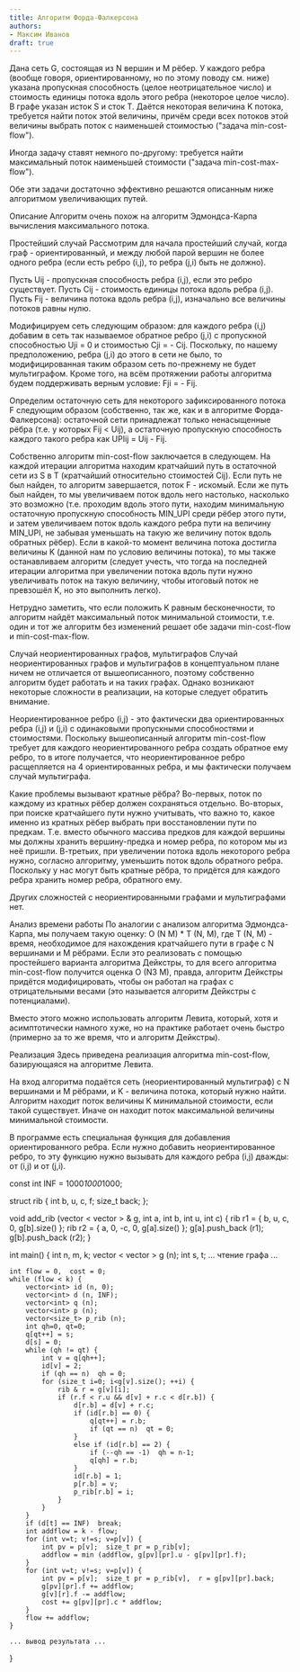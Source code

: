 ```yaml
---
title: Алгоритм Форда-Фалкерсона
authors:
- Максим Иванов
draft: true
---
```


Дана сеть G, состоящая из N вершин и M рёбер. У каждого ребра (вообще говоря, ориентированному, но по этому поводу см. ниже) указана пропускная способность (целое неотрицательное число) и стоимость единицы потока вдоль этого ребра (некоторое целое число). В графе указан исток S и сток T. Даётся некоторая величина K потока, требуется найти поток этой величины, причём среди всех потоков этой величины выбрать поток с наименьшей стоимостью ("задача min-cost-flow").

Иногда задачу ставят немного по-другому: требуется найти максимальный поток наименьшей стоимости ("задача min-cost-max-flow").

Обе эти задачи достаточно эффективно решаются описанным ниже алгоритмом увеличивающих путей.

Описание
Алгоритм очень похож на алгоритм Эдмондса-Карпа вычисления максимального потока.

Простейший случай
Рассмотрим для начала простейший случай, когда граф - ориентированный, и между любой парой вершин не более одного ребра (если есть ребро (i,j), то ребра (j,i) быть не должно).

Пусть Uij - пропускная способность ребра (i,j), если это ребро существует. Пусть Cij - стоимость единицы потока вдоль ребра (i,j). Пусть Fij - величина потока вдоль ребра (i,j), изначально все величины потоков равны нулю.

Модифицируем сеть следующим образом: для каждого ребра (i,j) добавим в сеть так называемое обратное ребро (j,i) с пропускной способностью Uji = 0 и стоимостью Cji = - Cij. Поскольку, по нашему предположению, ребра (j,i) до этого в сети не было, то модифицированная таким образом сеть по-прежнему не будет мультиграфом. Кроме того, на всём протяжении работы алгоритма будем поддерживать верным условие: Fji = - Fij.

Определим остаточную сеть для некоторого зафиксированного потока F следующим образом (собственно, так же, как и в алгоритме Форда-Фалкерсона): остаточной сети принадлежат только ненасыщенные рёбра (т.е. у которых Fij < Uij), а остаточную пропускную способность каждого такого ребра как UPIij = Uij - Fij.

Собственно алгоритм min-cost-flow заключается в следующем. На каждой итерации алгоритма находим кратчайший путь в остаточной сети из S в T (кратчайший относительно стоимостей Cij). Если путь не был найден, то алгоритм завершается, поток F - искомый. Если же путь был найден, то мы увеличиваем поток вдоль него настолько, насколько это возможно (т.е. проходим вдоль этого пути, находим минимальную остаточную пропускную способность MIN_UPI среди рёбер этого пути, и затем увеличиваем поток вдоль каждого ребра пути на величину MIN_UPI, не забывая уменьшать на такую же величину поток вдоль обратных рёбер). Если в какой-то момент величина потока достигла величины K (данной нам по условию величины потока), то мы также останавливаем алгоритм (следует учесть, что тогда на последней итерации алгоритма при увеличении потока вдоль пути нужно увеличивать поток на такую величину, чтобы итоговый поток не превзошёл K, но это выполнить легко).

Нетрудно заметить, что если положить K равным бесконечности, то алгоритм найдёт максимальный поток минимальной стоимости, т.е. один и тот же алгоритм без изменений решает обе задачи min-cost-flow и min-cost-max-flow.

Случай неориентированных графов, мультиграфов
Случай неориентированных графов и мультиграфов в концептуальном плане ничем не отличается от вышеописанного, поэтому собственно алгоритм будет работать и на таких графах. Однако возникают некоторые сложности в реализации, на которые следует обратить внимание.

Неориентированное ребро (i,j) - это фактически два ориентированных ребра (i,j) и (j,i) с одинаковыми пропускными способностями и стоимостями. Поскольку вышеописанный алгоритм min-cost-flow требует для каждого неориентированного ребра создать обратное ему ребро, то в итоге получается, что неориентированное ребро расщепляется на 4 ориентированных ребра, и мы фактически получаем случай мультиграфа.

Какие проблемы вызывают кратные рёбра? Во-первых, поток по каждому из кратных рёбер должен сохраняться отдельно. Во-вторых, при поиске кратчайшего пути нужно учитывать, что важно то, какое именно из кратных рёбер выбрать при восстановлении пути по предкам. Т.е. вместо обычного массива предков для каждой вершины мы должны хранить вершину-предка и номер ребра, по котором мы из неё пришли. В-третьих, при увеличении потока вдоль некоторого ребра нужно, согласно алгоритму, уменьшить поток вдоль обратного ребра. Поскольку у нас могут быть кратные рёбра, то придётся для каждого ребра хранить номер ребра, обратного ему.

Других сложностей с неориентированными графами и мультиграфами нет.

Анализ времени работы
По аналогии с анализом алгоритма Эдмондса-Карпа, мы получаем такую оценку: O (N M) * T (N, M), где T (N, M) - время, необходимое для нахождения кратчайшего пути в графе с N вершинами и M рёбрами. Если это реализовать с помощью простейшего варианта алгоритма Дейкстры, то для всего алгоритма min-cost-flow получится оценка O (N3 M), правда, алгоритм Дейкстры придётся модифицировать, чтобы он работал на графах с отрицательными весами (это называется алгоритм Дейкстры с потенциалами).

Вместо этого можно использовать алгоритм Левита, который, хотя и асимптотически намного хуже, но на практике работает очень быстро (примерно за то же время, что и алгоритм Дейкстры).

Реализация
Здесь приведена реализация алгоритма min-cost-flow, базирующаяся на алгоритме Левита.

На вход алгоритма подаётся сеть (неориентированный мультиграф) с N вершинами и M рёбрами, и K - величина потока, который нужно найти. Алгоритм находит поток величины K минимальной стоимости, если такой существует. Иначе он находит поток максимальной величины минимальной стоимости.

В программе есть специальная функция для добавления ориентированного ребра. Если нужно добавить неориентированное ребро, то эту функцию нужно вызывать для каждого ребра (i,j) дважды: от (i,j) и от (j,i).

const int INF = 1000*1000*1000;

struct rib {
	int b, u, c, f;
	size_t back;
};

void add_rib (vector < vector<rib> > & g, int a, int b, int u, int c) {
	rib r1 = { b, u, c, 0, g[b].size() };
	rib r2 = { a, 0, -c, 0, g[a].size() };
	g[a].push_back (r1);
	g[b].push_back (r2);
}

int main()
{
	int n, m, k;
	vector < vector<rib> > g (n);
	int s, t;
	... чтение графа ...

	int flow = 0,  cost = 0;
	while (flow < k) {
		vector<int> id (n, 0);
		vector<int> d (n, INF);
		vector<int> q (n);
		vector<int> p (n);
		vector<size_t> p_rib (n);
		int qh=0, qt=0;
		q[qt++] = s;
		d[s] = 0;
		while (qh != qt) {
			int v = q[qh++];
			id[v] = 2;
			if (qh == n)  qh = 0;
			for (size_t i=0; i<g[v].size(); ++i) {
				rib & r = g[v][i];
				if (r.f < r.u && d[v] + r.c < d[r.b]) {
					d[r.b] = d[v] + r.c;
					if (id[r.b] == 0) {
						q[qt++] = r.b;
						if (qt == n)  qt = 0;
					}
					else if (id[r.b] == 2) {
						if (--qh == -1)  qh = n-1;
						q[qh] = r.b;
					}
					id[r.b] = 1;
					p[r.b] = v;
					p_rib[r.b] = i;
				}
			}
		}
		if (d[t] == INF)  break;
		int addflow = k - flow;
		for (int v=t; v!=s; v=p[v]) {
			int pv = p[v];  size_t pr = p_rib[v];
			addflow = min (addflow, g[pv][pr].u - g[pv][pr].f);
		}
		for (int v=t; v!=s; v=p[v]) {
			int pv = p[v];  size_t pr = p_rib[v],  r = g[pv][pr].back;
			g[pv][pr].f += addflow;
			g[v][r].f -= addflow;
			cost += g[pv][pr].c * addflow;
		}
		flow += addflow;
	}

	... вывод результата ...

}
